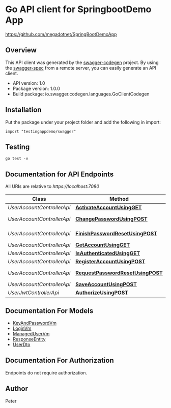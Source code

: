 # Go API client for SpringbootDemo App

 https://github.com/megadotnet/SpringBootDemoApp

## Overview
This API client was generated by the [swagger-codegen](https://github.com/swagger-api/swagger-codegen) project.  By using the [swagger-spec](https://github.com/swagger-api/swagger-spec) from a remote server, you can easily generate an API client.

- API version: 1.0
- Package version: 1.0.0
- Build package: io.swagger.codegen.languages.GoClientCodegen

## Installation
Put the package under your project folder and add the following in import:
```golang
import "testingappdemo/swagger"
```

## Testing
```golang
go test -v
```

## Documentation for API Endpoints

All URIs are relative to *https://localhost:7080*

Class | Method | HTTP request | Description
------------ | ------------- | ------------- | -------------
*UserAccountControllerApi* | [**ActivateAccountUsingGET**](swagger/docs/UserAccountControllerApi.md#activateaccountusingget) | **Get** /api/activate | activateAccount
*UserAccountControllerApi* | [**ChangePasswordUsingPOST**](swagger/docs/UserAccountControllerApi.md#changepasswordusingpost) | **Post** /api/account/change_password | changePassword
*UserAccountControllerApi* | [**FinishPasswordResetUsingPOST**](swagger/docs/UserAccountControllerApi.md#finishpasswordresetusingpost) | **Post** /api/account/reset_password/finish | finishPasswordReset
*UserAccountControllerApi* | [**GetAccountUsingGET**](swagger/docs/UserAccountControllerApi.md#getaccountusingget) | **Get** /api/account | getAccount
*UserAccountControllerApi* | [**IsAuthenticatedUsingGET**](swagger/docs/UserAccountControllerApi.md#isauthenticatedusingget) | **Get** /api/authenticate | isAuthenticated
*UserAccountControllerApi* | [**RegisterAccountUsingPOST**](swagger/docs/UserAccountControllerApi.md#registeraccountusingpost) | **Post** /api/register | registerAccount
*UserAccountControllerApi* | [**RequestPasswordResetUsingPOST**](swagger/docs/UserAccountControllerApi.md#requestpasswordresetusingpost) | **Post** /api/account/reset_password/init | requestPasswordReset
*UserAccountControllerApi* | [**SaveAccountUsingPOST**](swagger/docs/UserAccountControllerApi.md#saveaccountusingpost) | **Post** /api/account | saveAccount
*UserJwtControllerApi* | [**AuthorizeUsingPOST**](swagger/docs/UserJwtControllerApi.md#authorizeusingpost) | **Post** /api/authenticate | authorize


## Documentation For Models

 - [KeyAndPasswordVm](swagger/docs/KeyAndPasswordVm.md)
 - [LoginVm](swagger/docs/LoginVm.md)
 - [ManagedUserVm](swagger/docs/ManagedUserVm.md)
 - [ResponseEntity](swagger/docs/ResponseEntity.md)
 - [UserDto](swagger/docs/UserDto.md)


## Documentation For Authorization
 Endpoints do not require authorization.


## Author
Peter


